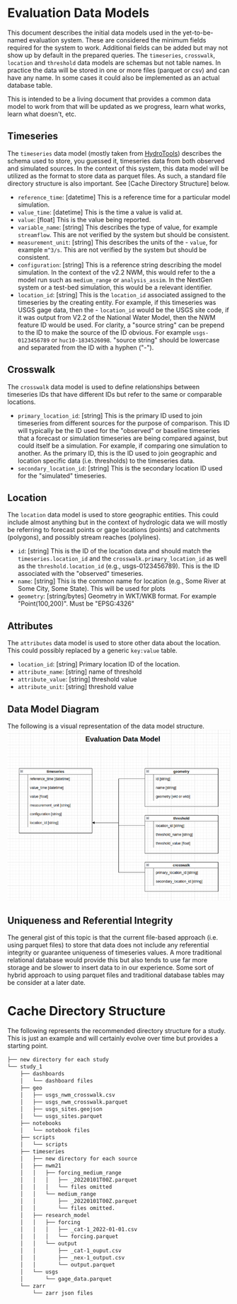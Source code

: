 # Evaluation Data Models
This document describes the initial data models used in the yet-to-be-named evaluation system.  These are considered the minimum fields required for the system to work.  Additional fields can be added but may not show up by default in the prepared queries.  The `timeseries`, `crosswalk`, `location` and `threshold` data models are schemas but not table names.  In practice the data will be stored in one or more files (parquet or csv) and can have any name.  In some cases it could also be implemented as an actual database table.

This is intended to be a living document that provides a common data model to work from that will be updated as we progress, learn what works, learn what doesn't, etc.

## Timeseries
The `timeseries` data model (mostly taken from [HydroTools](https://github.com/NOAA-OWP/hydrotools)) describes the schema used to store, you guessed it, timeseries data from both observed and simulated sources.  In the context of this system, this data model will be utilized as the format to store data as parquet files.  As such, a standard file directory structure is also important.  See [Cache Directory Structure] below.

- `reference_time`: [datetime] This is a reference time for a particular model simulation.
- `value_time`: [datetime] This is the time a value is valid at.
- `value`: [float] This is the value being reported.
- `variable_name`: [string] This describes the type of value, for example `streamflow`.  This are not verified by the system but should be consistent.
- `measurement_unit`: [string] This describes the units of the - `value`, for example `m^3/s`. This are not verified by the system but should be consistent.
- `configuration`: [string] This is a reference string describing the model simulation.  In the context of the v2.2 NWM, this would refer to the a model run such as `medium_range` or `analysis_assim`.  In the NextGen system or a test-bed simulation, this would be a relevant identifier.
- `location_id`: [string] This is the `location_id` associated assigned to the timeseries by the creating entity.  For example, if this timeseries was USGS gage data, then the - `location_id` would be the USGS site code, if it was output from V2.2 of the National Water Model, then the NWM feature ID would be used.  For clarity, a "source string" can be prepend to the ID to make the source of the ID obvious.  For example `usgs-0123456789` or `huc10-1834526098`.  "source string" should be lowercase and separated from the ID with a hyphen ("-").

## Crosswalk
The `crosswalk` data model is used to define relationships between timeseries IDs that have different IDs but refer to the same or comparable locations.

- `primary_location_id`: [string] This is the primary ID used to join timeseries from different sources for the purpose of comparison.  This ID will typically be the ID used for the "observed" or baseline timeseries that a forecast or simulation timeseries are being compared against, but could itself be a simulation.  For example, if comparing one simulation to another.  As the primary ID, this is the ID used to join geographic and location specific data (i.e. thresholds) to the timeseries data.
- `secondary_location_id`: [string] This is the secondary location ID used for the "simulated" timeseries.

## Location
The `location` data model is used to store geographic entities.  This could include almost anything but in the context of hydrologic data we will mostly be referring to forecast points or gage locations (points) and catchments (polygons), and possibly stream reaches (polylines).

- `id`: [string] This is the ID of the location data and should match the `timeseries.location_id` and the `crosswalk.primary_location_id` as well as the `threshold.location_id` (e.g., usgs-0123456789).  This is the ID associated with the "observed" timeseries.
- `name`: [string] This is the common name for location (e.g., Some River at Some City, Some State).  This will be used for plots
- `geometry`: [string/bytes] Geometry in WKT/WKB format.  For example "Point(100,200)".  Must be "EPSG:4326"

## Attributes
The `attributes` data model is used to store other data about the location.  This could possibly replaced by a generic `key:value` table.

- `location_id`: [string] Primary location ID of the location.
- `attribute_name`: [string] name of threshold
- `attribute_value`: [string] threshold value
- `attribute_unit`: [string] threshold value

## Data Model Diagram
The following is a visual representation of the data model structure.
![data_model](images/data_model.png "Data Model")

## Uniqueness and Referential Integrity
The general gist of this topic is that the current file-based approach (i.e. using parquet files) to store that data does not include any referential integrity or guarantee uniqueness of timeseries values.  A more traditional relational database would provide this but also tends to use far more storage and be slower to insert data to in our experience.  Some sort of hybrid approach to using parquet files and traditional database tables may be consider at a later date.
# Cache Directory Structure
The following represents the recommended directory structure for a study. This is just an example and will certainly evolve over time but provides a starting point.

```
├── new directory for each study
└── study_1
    ├── dashboards
    │   └── dashboard files
    ├── geo
    │   ├── usgs_nwm_crosswalk.csv
    │   ├── usgs_nwm_crosswalk.parquet
    │   ├── usgs_sites.geojson
    │   └── usgs_sites.parquet
    ├── notebooks
    │   └── notebook files
    ├── scripts
    │   └── scripts
    ├── timeseries
    │   ├── new directory for each source
    │   ├── nwm21
    │   │   ├── forcing_medium_range
    │   │   │   ├── _20220101T00Z.parquet
    │   │   │   └── files omitted
    │   │   └── medium_range
    │   │       ├── _20220101T00Z.parquet
    │   │       └── files omitted.
    │   ├── research_model
    │   │   ├── forcing
    │   │   │   ├── _cat-1_2022-01-01.csv
    │   │   │   └── forcing.parquet
    │   │   └── output
    │   │       ├── _cat-1_ouput.csv
    │   │       ├── _nex-1_output.csv
    │   │       └── output.parquet
    │   └── usgs
    │       └── gage_data.parquet
    └── zarr
        └── zarr json files
```
